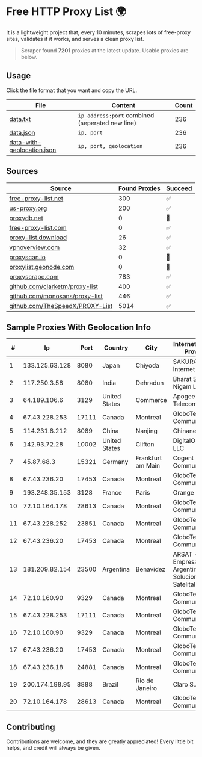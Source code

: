 
# Free HTTP Proxy List 🌍

It is a lightweight project that, every 10 minutes, scrapes lots of free-proxy sites, validates if it works, and serves a clean proxy list.


> Scraper found **7201** proxies at the latest update. Usable proxies are below.

## Usage

Click the file format that you want and copy the URL.


|File|Content|Count|
|----|-------|-----|
|[data.txt](https://raw.githubusercontent.com/themiralay/Proxy-List-World/master/data.txt)|`ip_address:port` combined (seperated new line)|236|
|[data.json](https://raw.githubusercontent.com/themiralay/Proxy-List-World/master/data.json)|`ip, port`|236|
|[data-with-geolocation.json](https://raw.githubusercontent.com/themiralay/Proxy-List-World/master/data-with-geolocation.json)|`ip, port, geolocation`|236|

## Sources

|Source|Found Proxies|Succeed|
|------|-------------|-------|
|[free-proxy-list.net](https://free-proxy-list.net)|300|✅|
|[us-proxy.org](https://www.us-proxy.org)|200|✅|
|[proxydb.net](http://proxydb.net)|0|🚫|
|[free-proxy-list.com](https://free-proxy-list.com/?page=&port=&type%5B%5D=http&type%5B%5D=https&up_time=0&search=Search)|0|✅|
|[proxy-list.download](https://www.proxy-list.download/HTTP)|26|✅|
|[vpnoverview.com](https://vpnoverview.com/privacy/anonymous-browsing/free-proxy-servers)|32|✅|
|[proxyscan.io](https://www.proxyscan.io)|0|🚫|
|[proxylist.geonode.com](https://proxylist.geonode.com/api/proxy-list?limit=300&page=1&sort_by=lastChecked&sort_type=desc&protocols=http,https)|0|🚫|
|[proxyscrape.com](https://api.proxyscrape.com/v2/?request=displayproxies&protocol=http&timeout=10000&country=all&ssl=all&anonymity=all)|783|✅|
|[github.com/clarketm/proxy-list](https://raw.githubusercontent.com/clarketm/proxy-list/master/proxy-list-raw.txt)|400|✅|
|[github.com/monosans/proxy-list](https://raw.githubusercontent.com/monosans/proxy-list/main/proxies/http.txt)|446|✅|
|[github.com/TheSpeedX/PROXY-List](https://raw.githubusercontent.com/TheSpeedX/PROXY-List/master/http.txt)|5014|✅|


## Sample Proxies With Geolocation Info

|#|Ip|Port|Country|City|Internet Service Provider|
|-|--|----|-------|----|-------------------------|
|1|133.125.63.128|8080|Japan|Chiyoda|SAKURA Internet Inc.|
|2|117.250.3.58|8080|India|Dehradun|Bharat Sanchar Nigam Ltd|
|3|64.189.106.6|3129|United States|Commerce|Apogee Telecom Inc.|
|4|67.43.228.253|17111|Canada|Montreal|GloboTech Communications|
|5|114.231.8.212|8089|China|Nanjing|Chinanet|
|6|142.93.72.28|10002|United States|Clifton|DigitalOcean, LLC|
|7|45.87.68.3|15321|Germany|Frankfurt am Main|Cogent Communications|
|8|67.43.236.20|17453|Canada|Montreal|GloboTech Communications|
|9|193.248.35.153|3128|France|Paris|Orange|
|10|72.10.164.178|28613|Canada|Montreal|GloboTech Communications|
|11|67.43.228.252|23851|Canada|Montreal|GloboTech Communications|
|12|67.43.236.20|17453|Canada|Montreal|GloboTech Communications|
|13|181.209.82.154|23500|Argentina|Benavidez|ARSAT - Empresa Argentina de Soluciones Satelitales S.A|
|14|72.10.160.90|9329|Canada|Montreal|GloboTech Communications|
|15|67.43.228.253|17111|Canada|Montreal|GloboTech Communications|
|16|72.10.160.90|9329|Canada|Montreal|GloboTech Communications|
|17|67.43.236.20|17453|Canada|Montreal|GloboTech Communications|
|18|67.43.236.18|24881|Canada|Montreal|GloboTech Communications|
|19|200.174.198.95|8888|Brazil|Rio de Janeiro|Claro S.A|
|20|72.10.164.178|28613|Canada|Montreal|GloboTech Communications|



## Contributing

Contributions are welcome, and they are greatly appreciated! Every
little bit helps, and credit will always be given.


